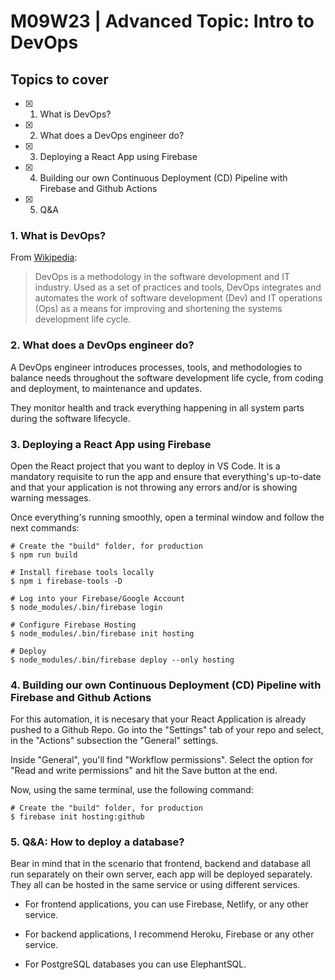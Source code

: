 # M09W23 | Advanced Topic: Intro to DevOps

## Topics to cover

- [X] 1. What is DevOps?
- [X] 2. What does a DevOps engineer do?
- [X] 3. Deploying a React App using Firebase
- [X] 4. Building our own Continuous Deployment (CD) Pipeline with Firebase and Github Actions
- [X] 5. Q&A

### 1. What is DevOps?

From [Wikipedia](https://en.wikipedia.org/wiki/DevOps):
> DevOps is a methodology in the software development and IT industry. Used as a set of practices and tools, DevOps integrates and automates the work of software development (Dev) and IT operations (Ops) as a means for improving and shortening the systems development life cycle.

### 2. What does a DevOps engineer do?

A DevOps engineer introduces processes, tools, and methodologies to balance needs throughout the software development life cycle, from coding and deployment, to maintenance and updates.

They monitor health and track everything happening in all system parts during the software lifecycle.


### 3. Deploying a React App using Firebase

Open the React project that you want to deploy in VS Code. It is a mandatory requisite to run the app and ensure that everything's up-to-date and that your application is not throwing any errors and/or is showing warning messages.

Once everything's running smoothly, open a terminal window and follow the next commands:

```
# Create the "build" folder, for production
$ npm run build

# Install firebase tools locally
$ npm i firebase-tools -D

# Log into your Firebase/Google Account
$ node_modules/.bin/firebase login

# Configure Firebase Hosting
$ node_modules/.bin/firebase init hosting

# Deploy
$ node_modules/.bin/firebase deploy --only hosting
```

### 4. Building our own Continuous Deployment (CD) Pipeline with Firebase and Github Actions

For this automation, it is necesary that your React Application is already pushed to a Github Repo. Go into the "Settings" tab of your repo and select, in the "Actions" subsection the "General" settings.

Inside "General", you'll find "Workflow permissions". Select the option for "Read and write permissions" and hit the Save button at the end.

Now, using the same terminal, use the following command:

```
# Create the "build" folder, for production
$ firebase init hosting:github
```

### 5. Q&A: How to deploy a database?

Bear in mind that in the scenario that frontend, backend and database all run separately on their own server, each app will be deployed separately. They all can be hosted in the same service or using different services.

- For frontend applications, you can use Firebase, Netlify, or any other service.

- For backend applications, I recommend Heroku, Firebase or any other service.

- For PostgreSQL databases you can use ElephantSQL.


